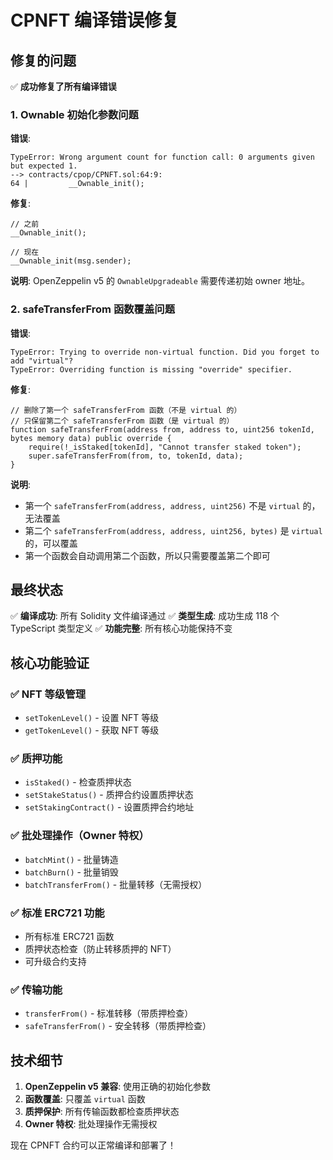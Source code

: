 # CPNFT 编译错误修复

## 修复的问题

✅ **成功修复了所有编译错误**

### 1. Ownable 初始化参数问题

**错误**:
```
TypeError: Wrong argument count for function call: 0 arguments given but expected 1.
--> contracts/cpop/CPNFT.sol:64:9:
64 |         __Ownable_init();
```

**修复**:
```solidity
// 之前
__Ownable_init();

// 现在
__Ownable_init(msg.sender);
```

**说明**: OpenZeppelin v5 的 `OwnableUpgradeable` 需要传递初始 owner 地址。

### 2. safeTransferFrom 函数覆盖问题

**错误**:
```
TypeError: Trying to override non-virtual function. Did you forget to add "virtual"?
TypeError: Overriding function is missing "override" specifier.
```

**修复**:
```solidity
// 删除了第一个 safeTransferFrom 函数（不是 virtual 的）
// 只保留第二个 safeTransferFrom 函数（是 virtual 的）
function safeTransferFrom(address from, address to, uint256 tokenId, bytes memory data) public override {
    require(!_isStaked[tokenId], "Cannot transfer staked token");
    super.safeTransferFrom(from, to, tokenId, data);
}
```

**说明**: 
- 第一个 `safeTransferFrom(address, address, uint256)` 不是 `virtual` 的，无法覆盖
- 第二个 `safeTransferFrom(address, address, uint256, bytes)` 是 `virtual` 的，可以覆盖
- 第一个函数会自动调用第二个函数，所以只需要覆盖第二个即可

## 最终状态

✅ **编译成功**: 所有 Solidity 文件编译通过
✅ **类型生成**: 成功生成 118 个 TypeScript 类型定义
✅ **功能完整**: 所有核心功能保持不变

## 核心功能验证

### ✅ NFT 等级管理
- `setTokenLevel()` - 设置 NFT 等级
- `getTokenLevel()` - 获取 NFT 等级

### ✅ 质押功能
- `isStaked()` - 检查质押状态
- `setStakeStatus()` - 质押合约设置质押状态
- `setStakingContract()` - 设置质押合约地址

### ✅ 批处理操作（Owner 特权）
- `batchMint()` - 批量铸造
- `batchBurn()` - 批量销毁
- `batchTransferFrom()` - 批量转移（无需授权）

### ✅ 标准 ERC721 功能
- 所有标准 ERC721 函数
- 质押状态检查（防止转移质押的 NFT）
- 可升级合约支持

### ✅ 传输功能
- `transferFrom()` - 标准转移（带质押检查）
- `safeTransferFrom()` - 安全转移（带质押检查）

## 技术细节

1. **OpenZeppelin v5 兼容**: 使用正确的初始化参数
2. **函数覆盖**: 只覆盖 `virtual` 函数
3. **质押保护**: 所有传输函数都检查质押状态
4. **Owner 特权**: 批处理操作无需授权

现在 CPNFT 合约可以正常编译和部署了！
